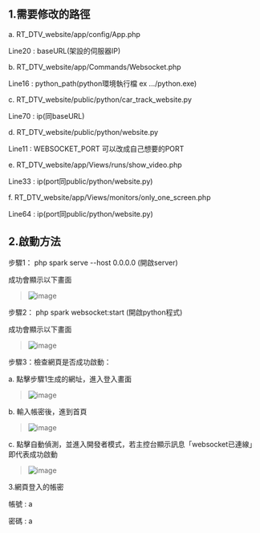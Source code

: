 ## 1.需要修改的路徑

a. RT_DTV_website/app/config/App.php

Line20 : baseURL(架設的伺服器IP)


b. RT_DTV_website/app/Commands/Websocket.php

Line16 : python_path(python環境執行檔 ex .../python.exe)


c. RT_DTV_website/public/python/car_track_website.py

Line70 : ip(同baseURL)


d. RT_DTV_website/public/python/website.py

Line11 : WEBSOCKET_PORT 可以改成自己想要的PORT


e. RT_DTV_website/app/Views/runs/show_video.php

Line33 : ip(port同public/python/website.py)


f. RT_DTV_website/app/Views/monitors/only_one_screen.php

Line64 : ip(port同public/python/website.py)




## 2.啟動方法

步驟1： php spark serve --host 0.0.0.0 (開啟server) 

成功會顯示以下畫面

>![image](https://github.com/candycca/CCU-Headlight-violation-detection-system/blob/main/docs/php.png)

步驟2： php spark websocket:start (開啟python程式)

成功會顯示以下畫面

>![image](https://github.com/candycca/CCU-Headlight-violation-detection-system/blob/main/docs/websocket.png)

步驟3：檢查網頁是否成功啟動：

a. 點擊步驟1生成的網址，進入登入畫面



>![image](https://github.com/candycca/CCU-Headlight-violation-detection-system/blob/main/docs/登入.png)

b. 輸入帳密後，進到首頁



>![image](https://github.com/candycca/CCU-Headlight-violation-detection-system/blob/main/docs/首頁.png)

c. 點擊自動偵測，並進入開發者模式，若主控台顯示訊息「websocket已連線」即代表成功啟動



>![image](https://github.com/candycca/CCU-Headlight-violation-detection-system/blob/main/docs/成功.png)

3.網頁登入的帳密

帳號 : a

密碼 : a
